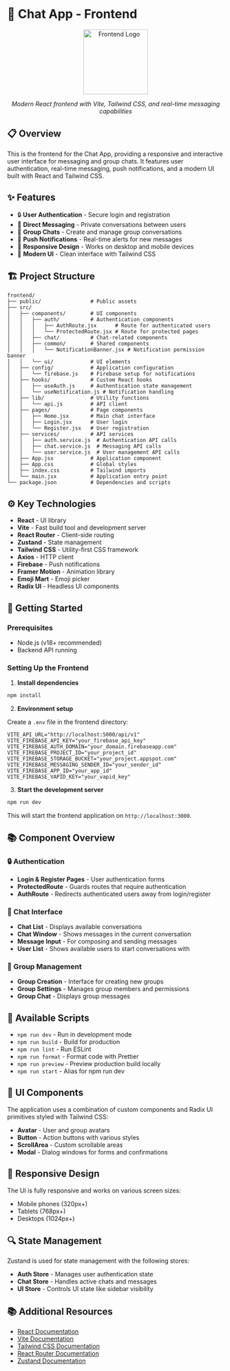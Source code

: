 # 🚀 Chat App - Frontend

<div align="center">
  <img src="https://via.placeholder.com/150x150?text=Frontend" alt="Frontend Logo" width="150" height="150" />
  <p><em>Modern React frontend with Vite, Tailwind CSS, and real-time messaging capabilities</em></p>
</div>

## 📋 Overview

This is the frontend for the Chat App, providing a responsive and interactive user interface for messaging and group chats. It features user authentication, real-time messaging, push notifications, and a modern UI built with React and Tailwind CSS.

## ✨ Features

- 🔒 **User Authentication** - Secure login and registration
- 💬 **Direct Messaging** - Private conversations between users
- 👥 **Group Chats** - Create and manage group conversations
- 🔔 **Push Notifications** - Real-time alerts for new messages
- 📱 **Responsive Design** - Works on desktop and mobile devices
- 🎨 **Modern UI** - Clean interface with Tailwind CSS

## 🏗️ Project Structure

```
frontend/
├── public/                # Public assets
├── src/
│   ├── components/        # UI components
│   │   ├── auth/          # Authentication components
│   │   │   ├── AuthRoute.jsx      # Route for authenticated users
│   │   │   └── ProtectedRoute.jsx # Route for protected pages
│   │   ├── chat/          # Chat-related components
│   │   ├── common/        # Shared components
│   │   │   └── NotificationBanner.jsx # Notification permission banner
│   │   └── ui/            # UI elements
│   ├── config/            # Application configuration
│   │   └── firebase.js    # Firebase setup for notifications
│   ├── hooks/             # Custom React hooks
│   │   ├── useAuth.js     # Authentication state management
│   │   └── useNotification.js # Notification handling
│   ├── lib/               # Utility functions
│   │   └── api.js         # API client
│   ├── pages/             # Page components
│   │   ├── Home.jsx       # Main chat interface
│   │   ├── Login.jsx      # User login
│   │   └── Register.jsx   # User registration
│   ├── services/          # API services
│   │   ├── auth.service.js  # Authentication API calls
│   │   ├── chat.service.js  # Messaging API calls
│   │   └── user.service.js  # User management API calls
│   ├── App.jsx            # Application component
│   ├── App.css            # Global styles
│   ├── index.css          # Tailwind imports
│   └── main.jsx           # Application entry point
└── package.json           # Dependencies and scripts
```

## ⚙️ Key Technologies

- **React** - UI library
- **Vite** - Fast build tool and development server
- **React Router** - Client-side routing
- **Zustand** - State management
- **Tailwind CSS** - Utility-first CSS framework
- **Axios** - HTTP client
- **Firebase** - Push notifications
- **Framer Motion** - Animation library
- **Emoji Mart** - Emoji picker
- **Radix UI** - Headless UI components

## 🚀 Getting Started

### Prerequisites

- Node.js (v18+ recommended)
- Backend API running

### Setting Up the Frontend

1. **Install dependencies**

```bash
npm install
```

2. **Environment setup**

Create a `.env` file in the frontend directory:

```
VITE_API_URL="http://localhost:5000/api/v1"
VITE_FIREBASE_API_KEY="your_firebase_api_key"
VITE_FIREBASE_AUTH_DOMAIN="your_domain.firebaseapp.com"
VITE_FIREBASE_PROJECT_ID="your_project_id"
VITE_FIREBASE_STORAGE_BUCKET="your_project.appspot.com"
VITE_FIREBASE_MESSAGING_SENDER_ID="your_sender_id"
VITE_FIREBASE_APP_ID="your_app_id"
VITE_FIREBASE_VAPID_KEY="your_vapid_key"
```

3. **Start the development server**

```bash
npm run dev
```

This will start the frontend application on `http://localhost:3000`.

## 📚 Component Overview

### 🔒 Authentication

- **Login & Register Pages** - User authentication forms
- **ProtectedRoute** - Guards routes that require authentication
- **AuthRoute** - Redirects authenticated users away from login/register

### 💬 Chat Interface

- **Chat List** - Displays available conversations
- **Chat Window** - Shows messages in the current conversation
- **Message Input** - For composing and sending messages
- **User List** - Shows available users to start conversations with

### 👥 Group Management

- **Group Creation** - Interface for creating new groups
- **Group Settings** - Manages group members and permissions
- **Group Chat** - Displays group messages

## 🧪 Available Scripts

- `npm run dev` - Run in development mode
- `npm run build` - Build for production
- `npm run lint` - Run ESLint
- `npm run format` - Format code with Prettier
- `npm run preview` - Preview production build locally
- `npm run start` - Alias for npm run dev

## 🎨 UI Components

The application uses a combination of custom components and Radix UI primitives styled with Tailwind CSS:

- **Avatar** - User and group avatars
- **Button** - Action buttons with various styles
- **ScrollArea** - Custom scrollable areas
- **Modal** - Dialog windows for forms and confirmations

## 📱 Responsive Design

The UI is fully responsive and works on various screen sizes:

- Mobile phones (320px+)
- Tablets (768px+)
- Desktops (1024px+)

## 🔍 State Management

Zustand is used for state management with the following stores:

- **Auth Store** - Manages user authentication state
- **Chat Store** - Handles active chats and messages
- **UI Store** - Controls UI state like sidebar visibility

## 📚 Additional Resources

- [React Documentation](https://reactjs.org/docs/getting-started.html)
- [Vite Documentation](https://vitejs.dev/guide/)
- [Tailwind CSS Documentation](https://tailwindcss.com/docs)
- [React Router Documentation](https://reactrouter.com/en/main)
- [Zustand Documentation](https://github.com/pmndrs/zustand)

